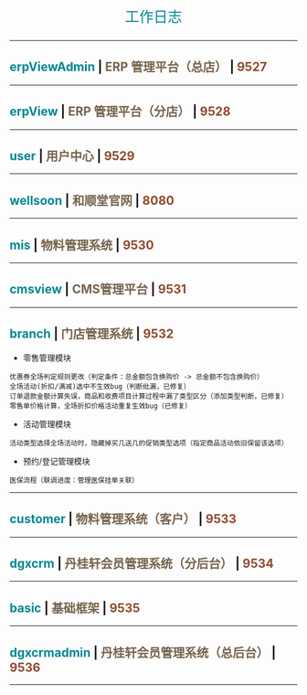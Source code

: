 <p align="center" style="font-size: 25px; color: #008792;">工作日志</p>

---

## <span style="color: #008792;">erpViewAdmin</span> | <span style="color: #76624c;">ERP 管理平台（总店）</span> | <span style="color: #8f4b2e;">9527</span>

---

## <span style="color: #008792;">erpView</span> | <span style="color: #76624c;">ERP 管理平台（分店）</span> | <span style="color: #8f4b2e;">9528</span>

---

## <span style="color: #008792;">user</span> | <span style="color: #76624c;">用户中心</span> | <span style="color: #8f4b2e;">9529</span>

---

## <span style="color: #008792;">wellsoon</span> | <span style="color: #76624c;">和顺堂官网</span> | <span style="color: #8f4b2e;">8080</span>

---

## <span style="color: #008792;">mis</span> | <span style="color: #76624c;">物料管理系统</span> | <span style="color: #8f4b2e;">9530</span>

---

## <span style="color: #008792;">cmsview</span> | <span style="color: #76624c;">CMS管理平台</span> | <span style="color: #8f4b2e;">9531</span>

---

## <span style="color: #008792;">branch</span> | <span style="color: #76624c;">门店管理系统</span> | <span style="color: #8f4b2e;">9532</span>

- 零售管理模块

```
优惠券全场判定规则更改（判定条件：总金额包含换购价 -> 总金额不包含换购价）
全场活动(折扣/满减)选中不生效bug（判断纰漏，已修复）
订单退款金额计算失误，商品和收费项目计算过程中漏了类型区分（添加类型判断，已修复）
零售单价格计算，全场折扣价格活动重复生效bug（已修复）
```

- 活动管理模块

```
活动类型选择全场活动时，隐藏掉买几送几的促销类型选项（指定商品活动依旧保留该选项）
```

- 预约/登记管理模块

```
医保流程（联调进度：管理医保挂单关联）
```

---

## <span style="color: #008792;">customer</span> | <span style="color: #76624c;">物料管理系统（客户）</span> | <span style="color: #8f4b2e;">9533</span>

---

## <span style="color: #008792;">dgxcrm</span> | <span style="color: #76624c;">丹桂轩会员管理系统（分后台）</span> | <span style="color: #8f4b2e;">9534</span>

---

## <span style="color: #008792;">basic</span> | <span style="color: #76624c;">基础框架</span> | <span style="color: #8f4b2e;">9535</span>

---

## <span style="color: #008792;">dgxcrmadmin</span> | <span style="color: #76624c;">丹桂轩会员管理系统（总后台）</span> | <span style="color: #8f4b2e;">9536</span>

---

